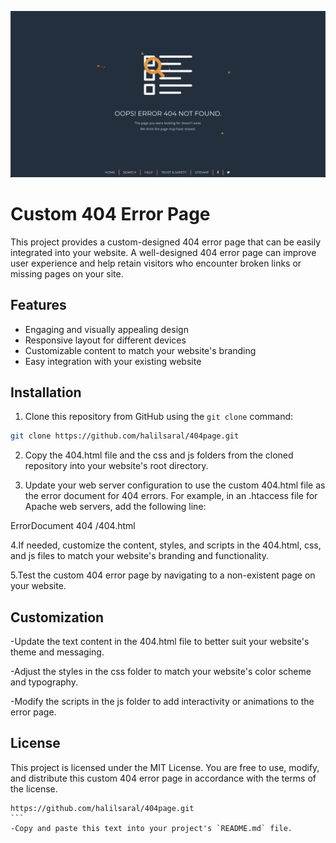 ![Website Image](https://github.com/halilsaral/404page/blob/main/img/webpage.png)

# Custom 404 Error Page

This project provides a custom-designed 404 error page that can be easily integrated into your website. A well-designed 404 error page can improve user experience and help retain visitors who encounter broken links or missing pages on your site.

## Features

- Engaging and visually appealing design
- Responsive layout for different devices
- Customizable content to match your website's branding
- Easy integration with your existing website

## Installation

1. Clone this repository from GitHub using the `git clone` command:

```bash
git clone https://github.com/halilsaral/404page.git
```

2. Copy the 404.html file and the css and js folders from the cloned repository into your website's root directory.

3. Update your web server configuration to use the custom 404.html file as the error document for 404 errors. For example, in an .htaccess file for Apache web servers, add the following line:

ErrorDocument 404 /404.html

4.If needed, customize the content, styles, and scripts in the 404.html, css, and js files to match your website's branding and functionality.

5.Test the custom 404 error page by navigating to a non-existent page on your website.

## Customization

-Update the text content in the 404.html file to better suit your website's theme and messaging.

-Adjust the styles in the css folder to match your website's color scheme and typography.

-Modify the scripts in the js folder to add interactivity or animations to the error page.

## License

This project is licensed under the MIT License. You are free to use, modify, and distribute this custom 404 error page in accordance with the terms of the license.

````
https://github.com/halilsaral/404page.git
```
-Copy and paste this text into your project's `README.md` file.
